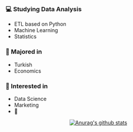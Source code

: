 ### :computer: Studying Data Analysis
+ ETL based on Python
+ Machine Learning
+ Statistics
### :pencil: Majored in
+ Turkish
+ Economics
### :star2: Interested in
+ Data Science
+ Marketing
+ :musical_note:


<div align=center>
	
[![Anurag's github stats](https://github-readme-stats.vercel.app/api?username=hanna-joo&show_icons=true&theme=gruvbox)](https://github.com/anuraghazra/github-readme-stats)

</div>
